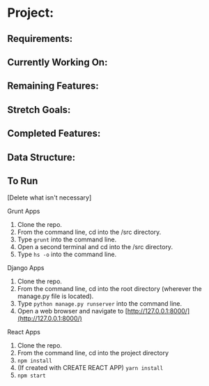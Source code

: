 # Project:



## Requirements:



## Currently Working On:



## Remaining Features:



## Stretch Goals:



## Completed Features:



## Data Structure:


## To Run

[Delete what isn't necessary]

Grunt Apps

1. Clone the repo.
1. From the command line, cd into the /src directory.
1. Type ```grunt``` into the command line.
1. Open a second terminal and cd into the /src directory.
1. Type ```hs -o``` into the command line.

Django Apps

1. Clone the repo.
1. From the command line, cd into the root directory (wherever the manage.py file is located).
1. Type ```python manage.py runserver``` into the command line.
1. Open a web browser and navigate to [http://127.0.0.1:8000/](http://127.0.0.1:8000/)

React Apps

1. Clone the repo.
1. From the command line, cd into the project directory
1. ```npm install```
1. (If created with CREATE REACT APP) ```yarn install```
1. ```npm start```